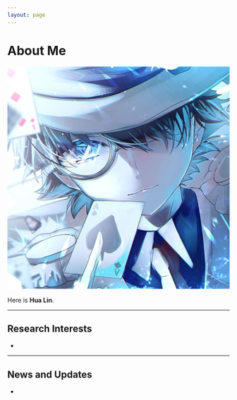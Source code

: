 ```yaml
---
layout: page
---
```


# About Me

<img src="images/hualin.jpg" class="floatpic">

Here is **Hua Lin**.<br>



---

## Research Interests

- 

---

## News and Updates

- 
